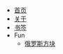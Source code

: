 - [首页](/README)
- [关于](/md/note/other/aboutme.md)
- [书签](/md/note/other/collection.md)
- Fun
  - [俄罗斯方块](https://binaryify.github.io/vue-tetris/?lan=zh)


       